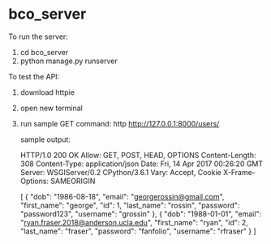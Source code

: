 # bco_server

To run the server:
1) cd bco_server
2) python manage.py runserver

To test the API:
1) download httpie
2) open new terminal
3) run sample GET command: http http://127.0.0.1:8000/users/
   
   sample output:
   
    HTTP/1.0 200 OK
    Allow: GET, POST, HEAD, OPTIONS
    Content-Length: 308
    Content-Type: application/json
    Date: Fri, 14 Apr 2017 00:26:20 GMT
    Server: WSGIServer/0.2 CPython/3.6.1
    Vary: Accept, Cookie
    X-Frame-Options: SAMEORIGIN

    [
        {
            "dob": "1986-08-18",
            "email": "georgerossin@gmail.com",
            "first_name": "george",
            "id": 1,
            "last_name": "rossin",
            "password": "password123",
            "username": "grossin"
        },
        {
            "dob": "1988-01-01",
            "email": "ryan.fraser.2018@anderson.ucla.edu",
            "first_name": "ryan",
            "id": 2,
            "last_name": "fraser",
            "password": "fanfolio",
            "username": "rfraser"
        }
    ]
